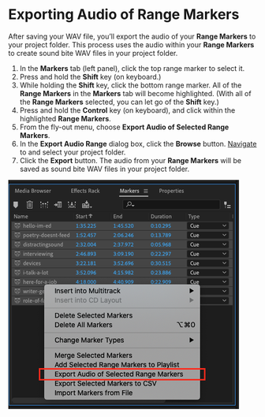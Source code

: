 # Exporting Audio of Range Markers

After saving your WAV file, you’ll export the audio of your **Range Markers** to your project folder. This process uses the audio within your **Range Markers** to create sound bite WAV files in your project folder.

1. In the **Markers** tab \(left panel\), click the top range marker to select it. 
2. Press and hold the **Shift** key \(on keyboard.\)
3. While holding the **Shift** key, click the bottom range marker. All of the **Range Markers** in the **Markers** tab will become highlighted. \(With all of the **Range Markers** selected, you can let go of the **Shift** key.\)
4. Press and hold the **Control** key \(on keyboard\), and click within the highlighted **Range Markers**.
5. From the fly-out menu, choose **Export Audio of Selected Range Markers**. 
6. In the **Export Audio Range** dialog box, click the **Browse** button. [Navigate](https://app.gitbook.com/@jjloomis/s/file-and-folder-management-mac-os-edition/navigating-folder-tree) to and select your project folder.
7. Click the **Export** button. The audio from your **Range Markers** will be saved as sound bite WAV files in your project folder.

![Exporting audio in Range Markers to project folder.](../.gitbook/assets/exporting-audio-of-range-markers.png)


